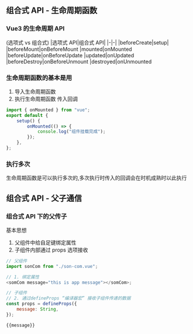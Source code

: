 ## 组合式 API - 生命周期函数

### Vue3 的生命周期 API

(选项式 vs 组合式)
|选项式 API|组合式 API|
|-|-|
|beforeCreate|setup|
|beforeMount|onBeforeMount
|mounted|onMounted
|beforeUpdate|onBeforeUpdate
|updated|onUpdated
|beforeDestroy|onBeforeUnmount
|destroyed|onUnmounted

### 生命周期函数的基本是用

1. 导入生命周期函数
2. 执行生命周期函数 传入回调

```js
import { onMounted } from "vue";
export default {
	setup() {
		onMounted(() => {
			console.log("组件挂载完成");
		});
	},
};
```

### 执行多次

生命周期函数是可以执行多次的,多次执行时传入的回调会在时机成熟时以此执行

## 组合式 API - 父子通信

### 组合式 API 下的父传子

基本思想

1. 父组件中给自足键绑定属性
2. 子组件内部通过 props 选项接收

```js
// 父组件
import sonCom from "./son-com.vue";

// 1. 绑定属性
<somCom message="this is app message"></somCom>;
```

```js
// 子组件
// 2. 通过defineProps “编译器宏” 接收子组件传递的数据
const props = defineProps({
	message: String,
});

{{message}}
```

